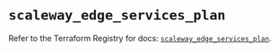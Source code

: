 # `scaleway_edge_services_plan`

Refer to the Terraform Registry for docs: [`scaleway_edge_services_plan`](https://registry.terraform.io/providers/scaleway/scaleway/2.53.0/docs/resources/edge_services_plan).
